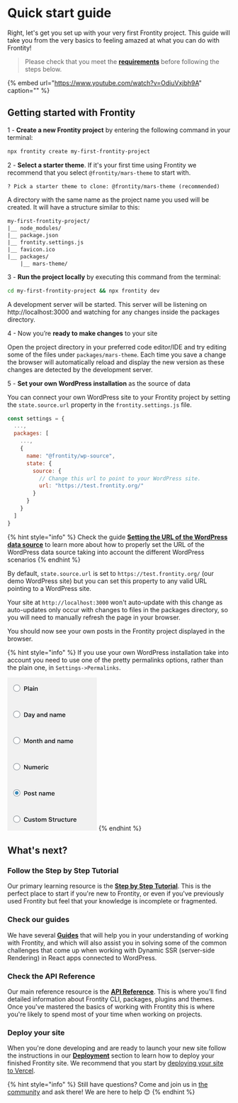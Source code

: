 # Quick start guide

Right, let's get you set up with your very first Frontity project. This guide will take you from the very basics to feeling amazed at what you can do with Frontity!

> Please check that you meet the [**requirements**](README.md#requirements) before following the steps below.

{% embed url="https://www.youtube.com/watch?v=OdiuVxjbh9A" caption="" %}

## Getting started with Frontity

1 - **Create a new Frontity project** by entering the following command in your terminal:

```sh
npx frontity create my-first-frontity-project
```

2 - **Select a starter theme**. If it's your first time using Frontity we recommend that you select `@frontity/mars-theme` to start with.

```
? Pick a starter theme to clone: @frontity/mars-theme (recommended)
```

A directory with the same name as the project name you used will be created. It will have a structure similar to this:

```text
my-first-frontity-project/
|__ node_modules/
|__ package.json
|__ frontity.settings.js
|__ favicon.ico
|__ packages/
    |__ mars-theme/
```

3 - **Run the project locally** by executing this command from the terminal:

```sh
cd my-first-frontity-project && npx frontity dev
```

A development server will be started. This server will be listening on http://localhost:3000 and watching for any changes inside the packages directory.

4 - Now you’re **ready to make changes** to your site

Open the project directory in your preferred code editor/IDE and try editing some of the files under `packages/mars-theme`. Each time you save a change the browser will automatically reload and display the new version as these changes are detected by the development server.

5 - **Set your own WordPress installation** as the source of data

You can connect your own WordPress site to your Frontity project by setting the `state.source.url` property in the `frontity.settings.js` file.

```javascript
const settings = {
  ...,
  packages: [
    ...,
    {
      name: "@frontity/wp-source",
      state: {
        source: {
          // Change this url to point to your WordPress site.
          url: "https://test.frontity.org/"
        }
      }
    }
  ]
}
```

{% hint style="info" %}
Check the guide [**Setting the URL of the WordPress data source**](https://docs.frontity.org/guides/setting-url-wordpress-source-data) to learn more about how to properly set the URL of the WordPress data source taking into account the different WordPress scenarios
{% endhint %}

By default, `state.source.url` is set to `https://test.frontity.org/` (our demo WordPress site) but you can set this property to any valid URL pointing to a WordPress site.

Your site at `http://localhost:3000` won't auto-update with this change as auto-updates only occur with changes to files in the packages directory, so you will need to manually refresh the page in your browser.

You should now see your own posts in the Frontity project displayed in the browser.

{% hint style="info" %}
If you use your own WordPress installation take into account you need to use one of the pretty permalinks options, rather than the plain one, in `Settings->Permalinks`.

![](../.gitbook/assets/wordpress-permalink-setting.png)
{% endhint %}

## What's next?

### Follow the Step by Step Tutorial

Our primary learning resource is the **[Step by Step Tutorial](https://tutorial.frontity.org)**. This is the perfect place to start if you're new to Frontity, or even if you've previously used Frontity but feel that your knowledge is incomplete or fragmented.

### Check our guides

We have several **[Guides](https://docs.frontity.org/guides)** that will help you in your understanding of working with Frontity, and which will also assist you in solving some of the common challenges that come up when working with Dynamic SSR (server-side Rendering) in React apps connected to WordPress.

### Check the API Reference

Our main reference resource is the **[API Reference](https://api.frontity.org)**. This is where you'll find detailed information about Frontity CLI, packages, plugins and themes. Once you've mastered the basics of working with Frontity this is where you're likely to spend most of your time when working on projects.

### Deploy your site

When you're done developing and are ready to launch your new site follow the instructions in our **[Deployment](https://docs.frontity.org/deployment)** section to learn how to deploy your finished Frontity site. We recommend that you start by [deploying your site to Vercel](https://docs.frontity.org/deployment/deploy-using-vercel).

{% hint style="info" %}
Still have questions? Come and join us in [the community](https://community.frontity.org/) and ask there! We are here to help 😊
{% endhint %}
